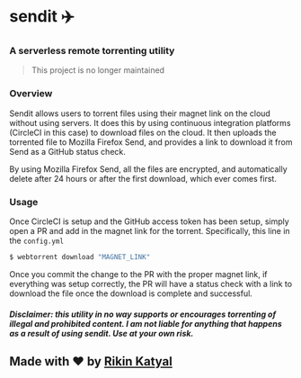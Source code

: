 # sendit ✈️
### A serverless remote torrenting utility

> This project is no longer maintained

### Overview
Sendit allows users to torrent files using their magnet link on the cloud without using servers. It does this by using continuous integration platforms (CircleCI in this case) to download files on the cloud. It then uploads the torrented file to Mozilla Firefox Send, and provides a link to download it from Send as a GitHub status check.

By using Mozilla Firefox Send, all the files are encrypted, and automatically delete after 24 hours or after the first download, which ever comes first.

### Usage
Once CircleCI is setup and the GitHub access token has been setup, simply open a PR and add in the magnet link for the torrent. Specifically, this line in the `config.yml`
```bash
$ webtorrent download "MAGNET_LINK"
```
Once you commit the change to the PR with the proper magnet link, if everything was setup correctly, the PR will have a status check with a link to download the file once the download is complete and successful.


##### Disclaimer: this utility in no way supports or encourages torrenting of illegal and prohibited content. I am not liable for anything that happens as a result of using sendit. Use at your own risk.

## Made with ❤️ by [Rikin Katyal](https://sirvar.com)
